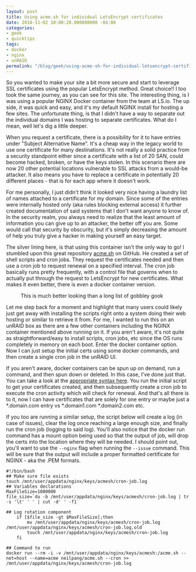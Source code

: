 ```yaml
---
layout: post
title: Using acme.sh for individual LetsEncrypt certificates
date: 2018-11-02 10:00:28.000000000 -04:00
categories:
- geek
- quicktips
tags:
- docker
- nginx
- unRAID
permalink: "/blog/geek/using-acme-sh-for-individual-letsencrypt-certificates/"
---
```

So you wanted to make your site a bit more secure and start to leverage SSL certificates using the popular LetsEncrypt method. Great choice!! I too took the same journey, as you can see for this site. The interesting thing, is I was using a popular NGINX Docker container from the team at LS.io. The up side, it was quick and easy, and it's my default NGINX install for hosting a few sites. The unfortunate thing, is that I didn't have a way to separate out the individual domains I was hosting to separate certificates. What do I mean, well let's dig a little deeper.

When you request a certificate, there is a possibility for it to have entries under "Subject Alternative Name". It's a cheap way in the legacy world to use one certificate for many destinations. It's not really a solid practice from a security standpoint either since a certificate with a list of 20 SAN, could become hacked, broken, or have the keys stolen. In this scenario there are now 20 other potential locations vulnerable to SSL attacks from a would-be attacker. It also means you have to replace a certificate in potentially 20 different places - that is for each app where it doesn't work.&nbsp;

For me personally, I just didn't think it looked very nice having a laundry list of names attached to a certificate for my domain. Since some of the entries were internally hosted only (aka rules blocking external access) it further created documentation of said systems that I don't want anyone to know of. In the security realm, you always need to realize that the least amount of information you can give up to an attacker, the better off you are. Some would call that security by obscurity, but it's simply decreasing the amount of help you truly give a hacker in making yourself an easy target.&nbsp;

The silver lining here, is that using this container isn't the only way to go! I stumbled upon this great repository&nbsp;[acme.sh](https://github.com/Neilpang/acme.sh)&nbsp;on GitHub. He created a set of shell scripts and cron jobs. They request the certificates needed and then use a cron job to request renewal on a specified interval. The cron job basically runs pretty frequently, with a control file that governs when to actually put through the request to LetsEncrypt for new certificates. What makes it even better, there is even a docker container version.

<figure class="wp-block-image"><img src="%7B%7B%20site.baseurl%20%7D%7D/assets/2018/11/Subject-Alternative-Name.png" alt="" class="wp-image-855"><br>
<figcaption>This is much better looking than a long list of gobbley gook</figcaption>
</figure>

Let me step back for a moment and highlight that many users could likely just get away with installing the scripts right onto a system doing their web hosting or similar to retrieve it from. For me, I wanted to run this on an unRAID box as there are a few other containers including the NGINX container mentioned above running on it. If you aren't aware, it's not quite as straightforward/easy to install scripts, cron jobs, etc since the OS runs completely in memory on each boot. Enter the docker container option. Now I can just setup the initial certs using some docker commands, and then create a single cron job in the unRAID UI.&nbsp;

If you aren't aware, docker containers can be spun up on demand, run a command, and then spun down or deleted. In this case, I've done just that. You can take a look at the [appropriate syntax here](https://github.com/Neilpang/acme.sh/wiki/Run-acme.sh-in-docker). You run the initial script to get your certificates created, and then subsequently create a cron job to execute the cron activity which will check for renewal. And that's all there is to it, now I can have certificates that are solely for one entry or maybe just a \*.domain.com entry vs \*.domain1.com \*.domain2.com etc.&nbsp;

If you too are running a similar setup, the script below will create a log (in case of issues), clear the log once reaching a large enough size, and finally run the cron job (logging to said log). You'll also notice that the docker run command has a mount option being used so that the output of job, will drop the certs into the location where they will be needed. I should point out, you'll want to use the `--nginx`&nbsp;flag when running the `--issue`&nbsp;command. This will be sure that the output will include a proper formatted certificate for NGINX - aka the .PEM formats.

```
#!/bin/bash
## Make sure file exists
touch /mnt/user/appdata/nginx/keys/acmesh/cron-job.log
## Variables declarations
MaxFileSize=1000000
file_size=`du -b /mnt/user/appdata/nginx/keys/acmesh/cron-job.log | tr -s '\t' ' ' | cut -d' ' -f1`

## Log rotation component
    if [$file_size -gt $MaxFileSize];then   
        mv /mnt/user/appdata/nginx/keys/acmesh/cron-job.log /mnt/user/appdata/nginx/keys/acmesh/cron-job.log.old
        touch /mnt/user/appdata/nginx/keys/acmesh/cron-job.log
    fi

## Command to run
docker run --rm -i -v /mnt/user/appdata/nginx/keys/acmesh:/acme.sh --net=host --name=acme neilpang/acme.sh --cron >> /mnt/user/appdata/nginx/keys/acmesh/cron-job.log
```

<script src="//cdnjs.cloudflare.com/ajax/libs/highlight.js/9.12.0/highlight.min.js"></script><script>hljs.initHighlighting();</script>